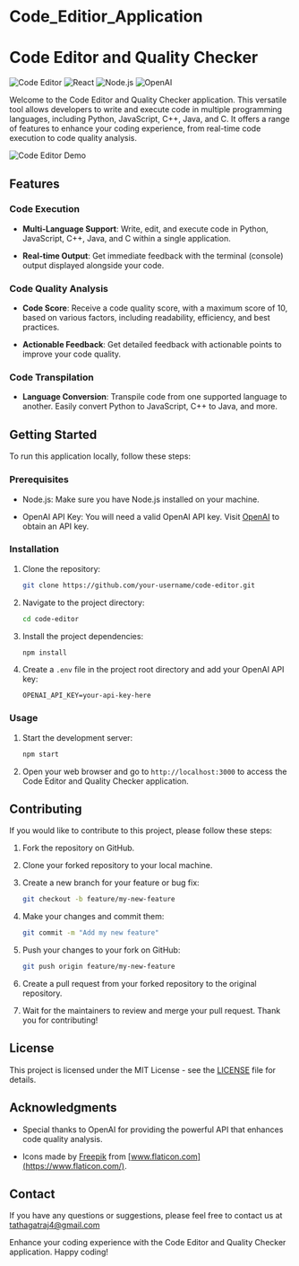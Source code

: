 # Code_Editior_Application



# Code Editor and Quality Checker

![Code Editor](https://img.shields.io/badge/Application-Code%20Editor-brightgreen)
![React](https://img.shields.io/badge/Framework-React-blue)
![Node.js](https://img.shields.io/badge/Backend-Node.js-green)
![OpenAI](https://img.shields.io/badge/API-OpenAI-orange)

Welcome to the Code Editor and Quality Checker application. This versatile tool allows developers to write and execute code in multiple programming languages, including Python, JavaScript, C++, Java, and C. It offers a range of features to enhance your coding experience, from real-time code execution to code quality analysis.

![Code Editor Demo](demo.gif)

## Features

### Code Execution

- **Multi-Language Support**: Write, edit, and execute code in Python, JavaScript, C++, Java, and C within a single application.

- **Real-time Output**: Get immediate feedback with the terminal (console) output displayed alongside your code.

### Code Quality Analysis

- **Code Score**: Receive a code quality score, with a maximum score of 10, based on various factors, including readability, efficiency, and best practices.

- **Actionable Feedback**: Get detailed feedback with actionable points to improve your code quality.

### Code Transpilation

- **Language Conversion**: Transpile code from one supported language to another. Easily convert Python to JavaScript, C++ to Java, and more.

## Getting Started

To run this application locally, follow these steps:

### Prerequisites

- Node.js: Make sure you have Node.js installed on your machine.

- OpenAI API Key: You will need a valid OpenAI API key. Visit [OpenAI](https://openai.com) to obtain an API key.

### Installation

1. Clone the repository:

   ```bash
   git clone https://github.com/your-username/code-editor.git
   ```

2. Navigate to the project directory:

   ```bash
   cd code-editor
   ```

3. Install the project dependencies:

   ```bash
   npm install
   ```

4. Create a `.env` file in the project root directory and add your OpenAI API key:

   ```
   OPENAI_API_KEY=your-api-key-here
   ```

### Usage

1. Start the development server:

   ```bash
   npm start
   ```

2. Open your web browser and go to `http://localhost:3000` to access the Code Editor and Quality Checker application.

## Contributing

If you would like to contribute to this project, please follow these steps:

1. Fork the repository on GitHub.

2. Clone your forked repository to your local machine.

3. Create a new branch for your feature or bug fix:

   ```bash
   git checkout -b feature/my-new-feature
   ```

4. Make your changes and commit them:

   ```bash
   git commit -m "Add my new feature"
   ```

5. Push your changes to your fork on GitHub:

   ```bash
   git push origin feature/my-new-feature
   ```

6. Create a pull request from your forked repository to the original repository.

7. Wait for the maintainers to review and merge your pull request. Thank you for contributing!

## License

This project is licensed under the MIT License - see the [LICENSE](LICENSE) file for details.

## Acknowledgments

- Special thanks to OpenAI for providing the powerful API that enhances code quality analysis.

- Icons made by [Freepik](https://www.freepik.com) from [www.flaticon.com](https://www.flaticon.com/).

## Contact

If you have any questions or suggestions, please feel free to contact us at tathagatraj4@gmail.com

Enhance your coding experience with the Code Editor and Quality Checker application. Happy coding!


